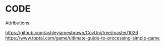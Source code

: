 # CODE

Attributions: 

https://github.com/ashleyjamesbrown/CovUni/tree/master/1026 
https://www.toptal.com/game/ultimate-guide-to-processing-simple-game
